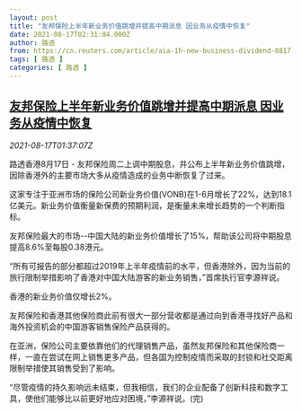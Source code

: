 ```yaml
---
layout: post
title: "友邦保险上半年新业务价值跳增并提高中期派息 因业务从疫情中恢复"
date: 2021-08-17T02:31:04.000Z
author: 路透
from: https://cn.reuters.com/article/aia-1h-new-business-dividend-0817-idCNKBS2FI035
tags: [ 路透 ]
categories: [ 路透 ]
---
```

<!--1629167464000-->
[友邦保险上半年新业务价值跳增并提高中期派息 因业务从疫情中恢复](https://cn.reuters.com/article/aia-1h-new-business-dividend-0817-idCNKBS2FI035)
------

<div>
<div><i>2021-08-17T01:37:07Z</i></div><p>路透香港8月17日 - 友邦保险周二上调中期股息，并公布上半年新业务价值跳增，因除香港外的主要市场大多从疫情造成的业务中断恢复了过来。</p><p>这家专注于亚洲市场的保险公司新业务价值(VONB)在1-6月增长了22%，达到18.1亿美元。新业务价值衡量新保费的预期利润，是衡量未来增长趋势的一个判断指标。</p><p>友邦保险最大的市场--中国大陆的新业务价值增长了15%，帮助该公司将中期股息提高8.6%至每股0.38港元。</p><p>“所有可报告的部分都超过2019年上半年疫情前的水平，但香港除外，因为当前的旅行限制举措影响了香港对中国大陆游客的新业务销售，”首席执行官李源祥说。</p><p>香港的新业务价值仅增长2%。</p><p>友邦保险和香港其他保险商此前有很大一部分营收都是通过向到香港寻找好产品和海外投资机会的中国游客销售保险产品获得的。</p><p>在亚洲，保险公司主要依靠他们的代理销售产品，虽然友邦保险和其他保险商一样，一直在尝试在网上销售更多产品，但各国为控制疫情而采取的封锁和社交距离限制举措使其销售受到了影响。</p><p>“尽管疫情的持久影响远未结束，但我相信，我们的企业配备了创新科技和数字工具，使他们能够比以前更好地应对困境，”李源祥说。(完)</p>
</div>
